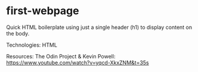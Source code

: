 # first-webpage

Quick HTML boilerplate using just a single header (h1) to display content on the body.

Technologies: HTML

Resources: The Odin Project & Kevin Powell:
       https://www.youtube.com/watch?v=yqcd-XkxZNM&t=35s    